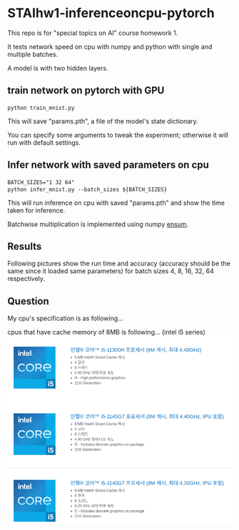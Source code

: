 # STAIhw1-inferenceoncpu-pytorch
This repo is for "special topics on AI" course homework 1.

It tests network speed on cpu with numpy and python with single and multiple batches.

A model is with two hidden layers.

## train network on pytorch with GPU
```
python train_mnist.py
```
This will save "params.pth", a file of the model's state dictionary.

You can specify some arguments to tweak the experiment; otherwise it will run with default settings.

## Infer network with saved parameters on cpu
```
BATCH_SIZES="1 32 64"
python infer_mnist.py --batch_sizes ${BATCH_SIZES}
```
This will run inference on cpu with saved "params.pth" and show the time taken for inference.

Batchwise multiplication is implemented using numpy [ensum](https://numpy.org/doc/stable/reference/generated/numpy.einsum.html).

## Results
Following pictures show the run time and accuracy (accuracy should be the same since it loaded same parameters) for batch sizes 4, 8, 16, 32, 64 respectively.

## Question
My cpu's specification is as following...


cpus that have cache memory of 8MB is following... (intel i5 series)
![L3CPU](./imgs/L38MBcpus.png)
